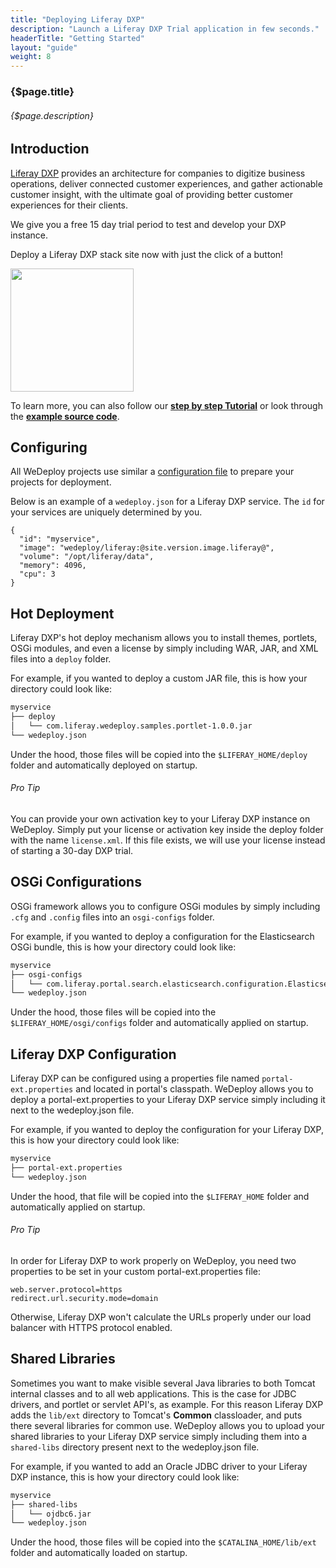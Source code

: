 ```yaml
---
title: "Deploying Liferay DXP"
description: "Launch a Liferay DXP Trial application in few seconds."
headerTitle: "Getting Started"
layout: "guide"
weight: 8
---
```


### {$page.title}

###### {$page.description}

<article id="1">

## Introduction

[Liferay DXP](https://www.liferay.com/digital-experience-platform) provides an architecture for companies to digitize business operations, deliver connected customer experiences, and gather actionable customer insight, with the ultimate goal of providing better customer experiences for their clients.

We give you a free 15 day trial period to test and develop your DXP instance.

Deploy a Liferay DXP stack site now with just the click of a button!

<a href="https://console.wedeploy.com/deploy?repo=https://github.com/wedeploy-examples/liferay-dxp-example" target="_blank">
  <img style="width:197px;" src="https://cdn.wedeploy.com/images/deploy.svg">
</a>

To learn more, you can also follow our **[step by step Tutorial](/tutorials/liferay-dxp/)** or look through the **[example source code](https://github.com/wedeploy-examples/liferay-dxp-example)**.

</article>

<article id="2">

## Configuring

<aside>

All WeDeploy projects use similar a [configuration file](/docs/configure/the-wedeployjson/) to prepare your projects for deployment.

</aside>

Below is an example of a `wedeploy.json` for a Liferay DXP service. The `id` for your services are uniquely determined by you.

```application/json
{
  "id": "myservice",
  "image": "wedeploy/liferay:@site.version.image.liferay@",
  "volume": "/opt/liferay/data",
  "memory": 4096,
  "cpu": 3
}
```

</article>

<article id="3">

## Hot Deployment

Liferay DXP's hot deploy mechanism allows you to install themes, portlets, OSGi modules, and even a license by simply including WAR, JAR, and XML files into a `deploy` folder.

For example, if you wanted to deploy a custom JAR file, this is how your directory could look like:

```xml
myservice
├── deploy
│   └── com.liferay.wedeploy.samples.portlet-1.0.0.jar
└── wedeploy.json
```

Under the hood, those files will be copied into the `$LIFERAY_HOME/deploy` folder and automatically deployed on startup.

<aside>

###### <span class="icon-16-star"></span> Pro Tip

You can provide your own activation key to your Liferay DXP instance on WeDeploy. Simply put your license or activation key inside the deploy folder with the name `license.xml`. If this file exists, we will use your license instead of starting a 30-day DXP trial.

</aside>

</article>

<article id="4">

## OSGi Configurations

OSGi framework allows you to configure OSGi modules by simply including `.cfg` and `.config` files into an `osgi-configs` folder.

For example, if you wanted to deploy a configuration for the Elasticsearch OSGi bundle, this is how your directory could look like:

```xml
myservice
├── osgi-configs
│   └── com.liferay.portal.search.elasticsearch.configuration.ElasticsearchConfiguration.config
└── wedeploy.json
```

Under the hood, those files will be copied into the `$LIFERAY_HOME/osgi/configs` folder and automatically applied on startup.

</article>

<article id="5">

## Liferay DXP Configuration

Liferay DXP can be configured using a properties file named `portal-ext.properties` and located in portal's classpath. WeDeploy allows you to deploy a portal-ext.properties to your Liferay DXP service simply including it next to the wedeploy.json file.

For example, if you wanted to deploy the configuration for your Liferay DXP, this is how your directory could look like:

```xml
myservice
├── portal-ext.properties
└── wedeploy.json
```

Under the hood, that file will be copied into the `$LIFERAY_HOME` folder and automatically applied on startup.

<aside>

###### <span class="icon-16-star"></span> Pro Tip

In order for Liferay DXP to work properly on WeDeploy, you need two properties to be set in your custom portal-ext.properties file:

```properties
web.server.protocol=https
redirect.url.security.mode=domain
```

Otherwise, Liferay DXP won't calculate the URLs properly under our load balancer with HTTPS protocol enabled.

</aside>

</article>

<article id="6">

## Shared Libraries

Sometimes you want to make visible several Java libraries to both Tomcat internal classes and to all web applications. This is the case for JDBC drivers, and portlet or servlet API's, as example. For this reason Liferay DXP adds the `lib/ext` directory to Tomcat's **Common** classloader, and puts there several libraries for common use. WeDeploy allows you to upload your shared libraries to your Liferay DXP service simply including them into a `shared-libs` directory present next to the wedeploy.json file.

For example, if you wanted to add an Oracle JDBC driver to your Liferay DXP instance, this is how your directory could look like:

```xml
myservice
├── shared-libs
│   └── ojdbc6.jar
└── wedeploy.json
```

Under the hood, those files will be copied into the `$CATALINA_HOME/lib/ext` folder and automatically loaded on startup.

</article>
